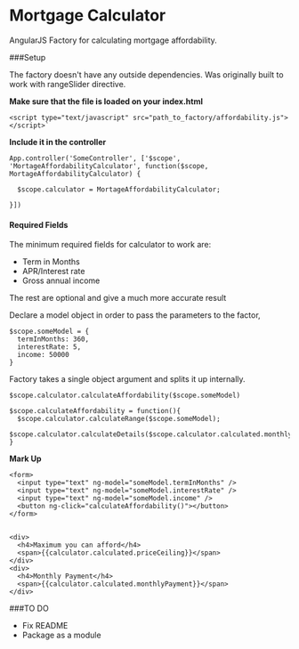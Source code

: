 Mortgage Calculator
====================
AngularJS Factory for calculating mortgage affordability.

###Setup

The factory doesn't have any outside dependencies.
Was originally built to work with rangeSlider directive.

**Make sure that the file is loaded on your index.html**

```
<script type="text/javascript" src="path_to_factory/affordability.js"></script>`
```

**Include it in the controller**

```
App.controller('SomeController', ['$scope', 'MortageAffordabilityCalculator', function($scope, MortageAffordabilityCalculator) {

  $scope.calculator = MortageAffordabilityCalculator;

}])

```
#### Required Fields

The minimum required fields for calculator to work are:
  * Term in Months
  * APR/Interest rate
  * Gross annual income

The rest are optional and give a much more accurate result

Declare a model object in order to pass the parameters to the factor,
```
$scope.someModel = {
  termInMonths: 360,
  interestRate: 5,
  income: 50000
}
```
Factory takes a single object argument and splits it up internally.

```
$scope.calculator.calculateAffordability($scope.someModel)

$scope.calculateAffordability = function(){
  $scope.calculator.calculateRange($scope.someModel);
  $scope.calculator.calculateDetails($scope.calculator.calculated.monthlyPayment);
}
```

**Mark Up**
```
<form>
  <input type="text" ng-model="someModel.termInMonths" />
  <input type="text" ng-model="someModel.interestRate" />
  <input type="text" ng-model="someModel.income" />
  <button ng-click="calculateAffordability()"></button>
</form>


<div>
  <h4>Maximum you can afford</h4>
  <span>{{calculator.calculated.priceCeiling}}</span>
</div>
<div>
  <h4>Monthly Payment</h4>
  <span>{{calculator.calculated.monthlyPayment}}</span>
</div>
```


###TO DO

* Fix README
* Package as a module
